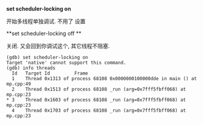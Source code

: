 **set scheduler-locking on**

开始多线程单独调试. 不用了 设置

**set scheduler-locking off **

关闭. 又会回到你调试这个, 其它线程不阻塞.

```
(gdb) set scheduler-locking on
Target 'native' cannot support this command.
(gdb) info threads
  Id   Target Id         Frame 
  1    Thread 0x1313 of process 68108 0x0000000100000dde in main () at mp.cpp:49
  2    Thread 0x1513 of process 68108 _run (arg=0x7fff5fbff068) at mp.cpp:23
* 3    Thread 0x1603 of process 68108 _run (arg=0x7fff5fbff068) at mp.cpp:23
  4    Thread 0x1703 of process 68108 _run (arg=0x7fff5fbff068) at mp.cpp:23

```



